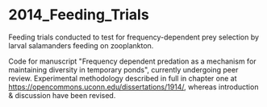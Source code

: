 # 2014_Feeding_Trials

Feeding trials conducted to test for frequency-dependent prey selection by larval salamanders feeding on zooplankton.

Code for manuscript "Frequency dependent predation as a mechanism for maintaining diversity in temporary ponds", 
currently undergoing peer review. Experimental methodology described in full in chapter one at https://opencommons.uconn.edu/dissertations/1914/, whereas introduction & discussion have been revised.
